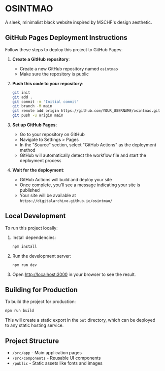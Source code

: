 # OSINTMAO

A sleek, minimalist black website inspired by MSCHF's design aesthetic.

## GitHub Pages Deployment Instructions

Follow these steps to deploy this project to GitHub Pages:

1. **Create a GitHub repository**:
   - Create a new GitHub repository named `osintmao`
   - Make sure the repository is public

2. **Push this code to your repository**:
   ```bash
   git init
   git add .
   git commit -m "Initial commit"
   git branch -M main
   git remote add origin https://github.com/YOUR_USERNAME/osintmao.git
   git push -u origin main
   ```

3. **Set up GitHub Pages**:
   - Go to your repository on GitHub
   - Navigate to Settings > Pages
   - In the "Source" section, select "GitHub Actions" as the deployment method
   - GitHub will automatically detect the workflow file and start the deployment process

4. **Wait for the deployment**:
   - GitHub Actions will build and deploy your site
   - Once complete, you'll see a message indicating your site is published
   - Your site will be available at `https://digitalarchivo.github.io/osintmao/`

## Local Development

To run this project locally:

1. Install dependencies:
   ```bash
   npm install
   ```

2. Run the development server:
   ```bash
   npm run dev
   ```

3. Open [http://localhost:3000](http://localhost:3000) in your browser to see the result.

## Building for Production

To build the project for production:

```bash
npm run build
```

This will create a static export in the `out` directory, which can be deployed to any static hosting service.

## Project Structure

- `/src/app` - Main application pages
- `/src/components` - Reusable UI components
- `/public` - Static assets like fonts and images
